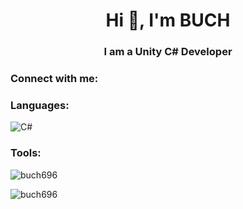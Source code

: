 <h1 align="center">Hi 👋, I'm BUCH</h1>
<h3 align="center">I am a Unity C# Developer</h3>

<h3 align="left">Connect with me:</h3>
<p align="left">
</p>

<h3 align="left">Languages:</h3>

![C#](https://img.shields.io/badge/c%23-%23239120.svg?style=for-the-badge&logo=c-sharp&logoColor=white)


<h3 align="left">Tools:</h3>

<p><img align="center" src="https://github-readme-stats.vercel.app/api/top-langs?username=buch696&show_icons=true&locale=en&layout=compact" alt="buch696" /></p>

<p><img align="center" src="https://github-readme-streak-stats.herokuapp.com/?user=buch696&" alt="buch696" /></p>


